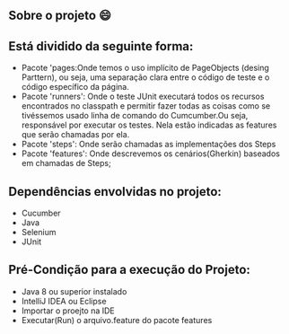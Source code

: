 
## Sobre o projeto 😄


## Está dividido da seguinte forma:


* Pacote 'pages:Onde temos o uso implícito de PageObjects (desing Parttern), ou seja, uma separação clara entre o código de teste e o código específico da página.
* Pacote 'runners': Onde o teste JUnit executará todos os recursos encontrados no classpath e permitir fazer todas as coisas como se tivéssemos usado linha de comando do Cumcumber.Ou seja, responsável por executar os testes. Nela estão indicadas as features que serão chamadas por ela.
* Pacote 'steps': Onde serão chamadas as implementações dos Steps
* Pacote 'features': Onde descrevemos os cenários(Gherkin) baseados em chamadas de Steps;




## Dependências envolvidas no projeto:

* Cucumber 
* Java
* Selenium
* JUnit

## Pré-Condição para a execução do Projeto:

* Java 8 ou superior instalado
* IntelliJ IDEA ou Eclipse
* Importar o proejto na IDE
* Executar(Run) o arquivo.feature do pacote features


